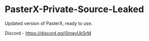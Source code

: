 
# PasterX-Private-Source-Leaked

Updated version of PasterX, ready to use.

Discord - https://discord.gg/j5mevUk5rM
                                     